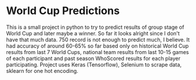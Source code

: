 # World Cup Predictions
This is a small project in python to try to predict results of group stage of World Cup and later maybe a winner. So far it looks alright since I don't have that much data. 750 record is not enough to predict much, I believe. It had accuracy of around 60-65% so far based only on historical World Cup results from last 7 World Cups, national team results from last 10-15 games of each participant and past season WhoScored results for each player participating. Project uses Keras (Tensorflow), Selenium to scrape data, sklearn for one hot encoding.
